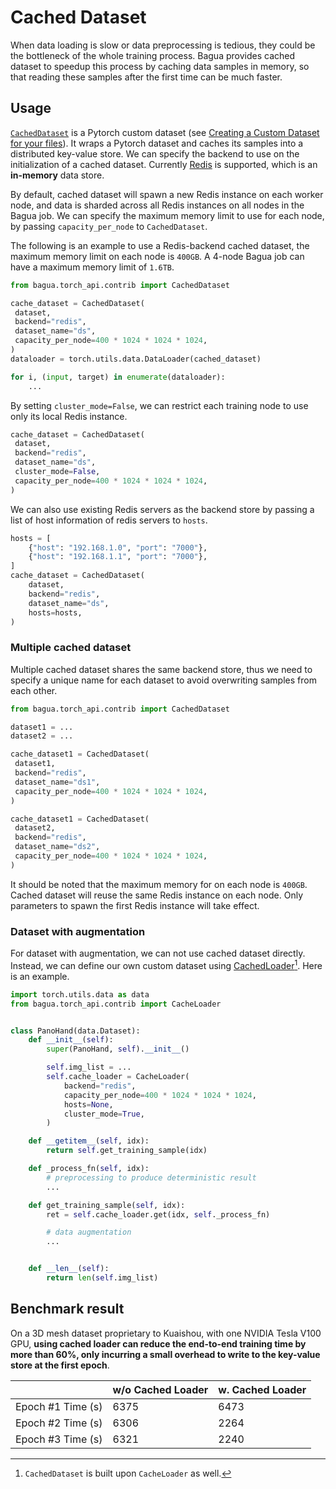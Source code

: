 # Cached Dataset

When data loading is slow or data preprocessing is tedious, they could be the bottleneck of the whole training process. Bagua provides cached dataset to speedup this process by caching data samples in memory, so that reading these samples after the first time can be much faster.

## Usage

[`CachedDataset`](https://bagua.readthedocs.io/en/latest/autoapi/bagua/torch_api/contrib/index.html#bagua.torch_api.contrib.CachedDataset) is
a Pytorch custom dataset (see [Creating a Custom Dataset for your files](https://pytorch.org/tutorials/beginner/basics/data_tutorial.html#creating-a-custom-dataset-for-your-files)).
It wraps a Pytorch dataset and caches its samples into a distributed key-value store. We can specify the backend to
use on the initialization of a cached dataset. Currently [Redis](https://redis.io/) is supported, which is an **in-memory** data store.

By default, cached dataset will spawn a new Redis instance on each worker node, and data is sharded across all
Redis instances on all nodes in the Bagua job. We can specify the maximum memory limit to use for each node, by passing
`capacity_per_node` to `CachedDataset`.

The following is an example to use a Redis-backend cached dataset, the maximum memory limit on each node is `400GB`. A
4-node Bagua job can have a maximum memory limit of `1.6TB`.

```python
from bagua.torch_api.contrib import CachedDataset

cache_dataset = CachedDataset(
 dataset,
 backend="redis",
 dataset_name="ds",
 capacity_per_node=400 * 1024 * 1024 * 1024,
)
dataloader = torch.utils.data.DataLoader(cached_dataset)

for i, (input, target) in enumerate(dataloader):
    ...
```

By setting `cluster_mode=False`, we can restrict each training node to use only its local Redis instance.

```python
cache_dataset = CachedDataset(
 dataset,
 backend="redis",
 dataset_name="ds",
 cluster_mode=False,
 capacity_per_node=400 * 1024 * 1024 * 1024,
)
```

We can also use existing Redis servers as the backend store by passing a list of host information of redis servers to `hosts`.

```python
hosts = [
    {"host": "192.168.1.0", "port": "7000"},
    {"host": "192.168.1.1", "port": "7000"},
]
cache_dataset = CachedDataset(
    dataset,
    backend="redis",
    dataset_name="ds",
    hosts=hosts,
)
```

### Multiple cached dataset

Multiple cached dataset shares the same backend store, thus we need to specify a unique name for each dataset to avoid
overwriting samples from each other.

```python
from bagua.torch_api.contrib import CachedDataset

dataset1 = ...
dataset2 = ...

cache_dataset1 = CachedDataset(
 dataset1,
 backend="redis",
 dataset_name="ds1",
 capacity_per_node=400 * 1024 * 1024 * 1024,
)

cache_dataset1 = CachedDataset(
 dataset2,
 backend="redis",
 dataset_name="ds2",
 capacity_per_node=400 * 1024 * 1024 * 1024,
)
```

It should be noted that the maximum memory for on each node is `400GB`. Cached dataset will reuse the same Redis instance
on each node. Only parameters to spawn the first Redis instance will take effect.

### Dataset with augmentation

For dataset with augmentation, we can not use cached dataset directly. Instead, we can define our own custom dataset
using [CachedLoader](https://bagua.readthedocs.io/en/latest/autoapi/bagua/torch_api/contrib/index.html#bagua.torch_api.contrib.CacheLoader)[^1].
Here is an example.

```python
import torch.utils.data as data
from bagua.torch_api.contrib import CacheLoader


class PanoHand(data.Dataset):
    def __init__(self):
        super(PanoHand, self).__init__()

        self.img_list = ...
        self.cache_loader = CacheLoader(
            backend="redis",
            capacity_per_node=400 * 1024 * 1024 * 1024,
            hosts=None,
            cluster_mode=True,
        )

    def __getitem__(self, idx):
        return self.get_training_sample(idx)

    def _process_fn(self, idx):
        # preprocessing to produce deterministic result
        ...

    def get_training_sample(self, idx):
        ret = self.cache_loader.get(idx, self._process_fn)

        # data augmentation
        ...


    def __len__(self):
        return len(self.img_list)

```

[^1]: `CachedDataset` is built upon `CacheLoader` as well.

## Benchmark result

On a 3D mesh dataset proprietary to Kuaishou, with one NVIDIA Tesla V100 GPU, **using cached loader can reduce the
end-to-end training time by more than 60%, only incurring a small overhead to write to the key-value store
at the first epoch**.

|                     | w/o Cached Loader   | w. Cached Loader    |
|---------------------|---------------------|---------------------|
| Epoch #1 Time (s)   |     6375            |     6473            |
| Epoch #2 Time (s)   |     6306            |     2264            |
| Epoch #3 Time (s)   |     6321            |     2240            |

